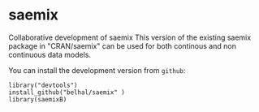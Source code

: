 # saemix
Collaborative development of saemix 
This version of the existing saemix package in "CRAN/saemix" can be used for both continous and non continuous data models.

You can install the development version from `github`: 

```
library("devtools")
install_github("belhal/saemix" )
library(saemixB)
```